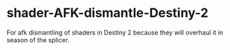 # shader-AFK-dismantle-Destiny-2
For afk dismantling of shaders in Destiny 2 because they will overhaul it in season of the splicer. 
